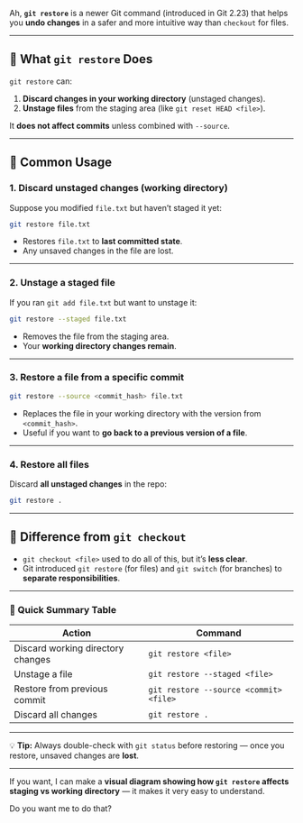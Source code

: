 Ah, **`git restore`** is a newer Git command (introduced in Git 2.23) that helps you **undo changes** in a safer and more intuitive way than `checkout` for files.

---

## 🔹 What `git restore` Does

`git restore` can:

1. **Discard changes in your working directory** (unstaged changes).
2. **Unstage files** from the staging area (like `git reset HEAD <file>`).

It **does not affect commits** unless combined with `--source`.

---

## 🔹 Common Usage

### 1. Discard unstaged changes (working directory)

Suppose you modified `file.txt` but haven’t staged it yet:

```bash
git restore file.txt
```

* Restores `file.txt` to **last committed state**.
* Any unsaved changes in the file are lost.

---

### 2. Unstage a staged file

If you ran `git add file.txt` but want to unstage it:

```bash
git restore --staged file.txt
```

* Removes the file from the staging area.
* Your **working directory changes remain**.

---

### 3. Restore a file from a specific commit

```bash
git restore --source <commit_hash> file.txt
```

* Replaces the file in your working directory with the version from `<commit_hash>`.
* Useful if you want to **go back to a previous version of a file**.

---

### 4. Restore all files

Discard **all unstaged changes** in the repo:

```bash
git restore .
```

---

## 🔹 Difference from `git checkout`

* `git checkout <file>` used to do all of this, but it’s **less clear**.
* Git introduced `git restore` (for files) and `git switch` (for branches) to **separate responsibilities**.

---

### 🔹 Quick Summary Table

| Action                            | Command                                |
| --------------------------------- | -------------------------------------- |
| Discard working directory changes | `git restore <file>`                   |
| Unstage a file                    | `git restore --staged <file>`          |
| Restore from previous commit      | `git restore --source <commit> <file>` |
| Discard all changes               | `git restore .`                        |

---

💡 **Tip:** Always double-check with `git status` before restoring — once you restore, unsaved changes are **lost**.

---

If you want, I can make a **visual diagram showing how `git restore` affects staging vs working directory** — it makes it very easy to understand.

Do you want me to do that?
